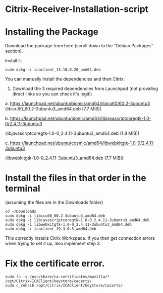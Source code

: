 # Citrix-Receiver-Installation-script

# Installing the Package

Download the package from here (scroll down to the “Debian Packages” section).

Install it.
```
sudo dpkg -i icaclient_13.10.0.20_amd64.deb
```
You can manually install the dependencies and then Citrix:

1. Download the 3 required dependencies from Launchpad (not providing direct links so you can check it's legit):

a. https://launchpad.net/ubuntu/bionic/amd64/libicu60/60.2-3ubuntu3 (libicu60_60.2-3ubuntu3_amd64.deb (7.7 MiB))

b. https://launchpad.net/ubuntu/bionic/amd64/libjavascriptcoregtk-1.0-0/2.4.11-3ubuntu3

(libjavascriptcoregtk-1.0-0_2.4.11-3ubuntu3_amd64.deb (1.8 MiB))

c. https://launchpad.net/ubuntu/cosmic/amd64/libwebkitgtk-1.0-0/2.4.11-3ubuntu3

(libwebkitgtk-1.0-0_2.4.11-3ubuntu3_amd64.deb (7.7 MiB))

 

# Install the files in that order in the terminal

(assuming the files are in the Downloads folder)
```
cd ~/Downloads
sudo dpkg -i libicu60_60.2-3ubuntu3_amd64.deb
sudo dpkg -i libjavascriptcoregtk-1.0-0_2.4.11-3ubuntu3_amd64.deb
sudo dpkg -i libwebkitgtk-1.0-0_2.4.11-3ubuntu3_amd64.deb
sudo dpkg -i icaclient_19.3.0.5_amd64.deb
```
This correctly installs Citrix Workspace. If you then get connection errors when trying to set it up, also implement step 3.

 

# Fix the certificate error.
```
sudo ln -s /usr/share/ca-certificates/mozilla/* /opt/Citrix/ICAClient/keystore/cacerts/
sudo c_rehash /opt/Citrix/ICAClient/keystore/cacerts/
```

